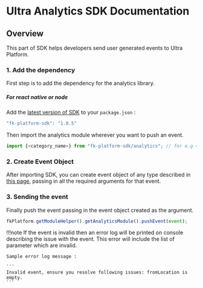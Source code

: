 # Ultra Analytics SDK Documentation

## Overview

This part of SDK helps developers send user generated events to Ultra Platform.

### 1. Add the dependency

First step is to add the dependency for the analytics library.

##### For react native or node
Add the [latest version of SDK](https://www.npmjs.com/package/fk-platform-sdk/v/1.0.5) to your `package.json` :
```js
"fk-platform-sdk": "1.0.5"
```
Then import the analytics module wherever you want to push an event.
```js
import {<category_name>} from "fk-platform-sdk/analytics"; // for e.g <category_name> = Travel
```

### 2. Create Event Object
After importing SDK, you can create event object of any type described in [this page](analytics-travel.md), passing in all the required arguments for that event.

### 3. Sending the event
Finally push the event passing in the event object created as the argument. 
```js
fkPlatform.getModuleHelper().getAnalyticsModule().pushEvent(event);
```

!!!note
    If the event is invalid then an error log will be printed on console describing the issue with the event. This error will include the list of parameter which are invalid. 
    
    Sample error log message :

    ```
    Invalid event, ensure you resolve following issues: fromLocation is empty.
    ```
